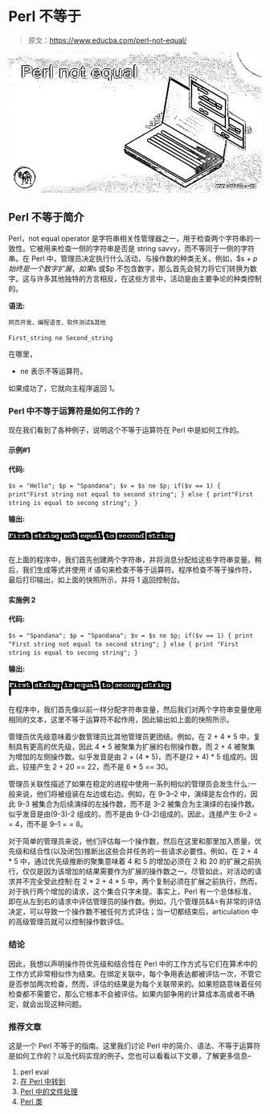 # Perl 不等于

> 原文：<https://www.educba.com/perl-not-equal/>

![Perl not equal](img/f63caf299859b4a50ce4016e0953f756.png)



## Perl 不等于简介

Perl，not equal operator 是字符串相关性管理器之一，用于检查两个字符串的一致性。它被用来检查一侧的字符串是否是 string savvy，而不等同于一侧的字符串。在 Perl 中，管理员决定执行什么活动，与操作数的种类无关。例如，$s + $p 始终是一个数字扩展，如果$s 或$p 不包含数字，那么首先会努力将它们转换为数字。这与许多其他独特的方言相反，在这些方言中，活动是由主要争论的种类控制的。

**语法:**

<small>网页开发、编程语言、软件测试&其他</small>

`First_string ne Second_string`

在哪里，

*   ne 表示不等运算符。

如果成功了，它就向主程序返回 1。

### Perl 中不等于运算符是如何工作的？

现在我们看到了各种例子，说明这个不等于运算符在 Perl 中是如何工作的。

#### 示例#1

**代码:**

`$s = "Hello";
$p = "Spandana";
$v = $s ne $p;
if($v == 1)
{
print"First string not equal to second string";
}
else
{
print"First string is equal to secong string";
}`

**输出:**

![Perl not equal 1](img/a318a7eee34b45f0a81c5c0dd7b5b145.png)



在上面的程序中，我们首先创建两个字符串，并将消息分配给这些字符串变量。稍后，我们生成等式并使用 if 语句来检查不等于运算符。程序检查不等于操作符，最后打印输出，如上面的快照所示，并将 1 返回控制台。

#### 实施例 2

**代码:**

`$s = "Spandana";
$p = "Spandana";
$v = $s ne $p;
if($v == 1)
{
print "First string not equal to second string";
}
else
{
print "First string is equal to secong string";
}`

**输出:**

![Perl not equal 2](img/2b44de3bb81750103a6f0f772884f06c.png)



在程序中，我们首先像以前一样分配字符串变量，然后我们对两个字符串变量使用相同的文本，这里不等于运算符不起作用，因此输出如上面的快照所示。

管理员优先级意味着少数管理员比其他管理员更团结。例如，在 2 + 4 * 5 中，复制具有更高的优先级，因此 4 * 5 被聚集为扩展的右侧操作数，而 2 + 4 被聚集为增加的左侧操作数。似乎发音是由 2 + (4 * 5)，而不是(2 + 4) * 5 组成的。因此，铰接产生 2 + 20 == 22，而不是 6 * 5 == 30。

管理员关联性描述了如果在稳定的进程中使用一系列相似的管理员会发生什么:一般来说，他们将被组装在左边或右边。例如，在 9–3–2 中，演绎是左合作的，因此 9–3 被集合为后续演绎的左操作数，而不是 3–2 被集合为主演绎的右操作数。似乎发音是由(9-3)-2 组成的，而不是由 9-(3-2)组成的。因此，连接产生 6–2 = = 4，而不是 9–1 = = 8。

对于简单的管理员来说，他们评估每一个操作数，然后在这里和那里加入质量，优先级和结合性(以及闭包)推断出这些合并任务的一些请求必要性。例如，在 2 + 4 * 5 中，通过优先级推断的聚集意味着 4 和 5 的增加必须在 2 和 20 的扩展之前执行，仅仅是因为该增加的结果需要作为扩展的操作数之一。尽管如此，对活动的请求并不完全受此控制:在 2 * 2 + 4 * 5 中，两个复制必须在扩展之前执行，然而，对于执行两个增加的请求，这个集合只字未提。事实上，Perl 有一个总体标准，即在从左到右的请求中评估管理员的操作数。例如，几个管理员&&=有非常的评估决定，可以导致一个操作数不被任何方式评估；当一切都结束后，articulation 中的高级管理员就可以控制操作数评估。

### 结论

因此，我想以声明操作符优先级和结合性在 Perl 中的工作方式与它们在算术中的工作方式非常相似作为结束。在绑定关联中，每个争用表达都被评估一次，不管它是否参加两次检查，然而，评估的结果是为每个关联带来的。如果短路意味着任何检查都不需要它，那么它根本不会被评估。如果内部争用的计算成本高或者不确定，就会出现这种问题。

### 推荐文章

这是一个 Perl 不等于的指南。这里我们讨论 Perl 中的简介、语法、不等于运算符是如何工作的？以及代码实现的例子。您也可以看看以下文章，了解更多信息–

1.  perl eval
2.  [在 Perl 中转到](https://www.educba.com/goto-in-perl/)
3.  [Perl 中的文件处理](https://www.educba.com/file-handling-in-perl/)
4.  [Perl 类](https://www.educba.com/perl-class/)





